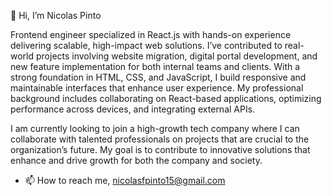 👋 Hi, I’m Nicolas Pinto
  
Frontend engineer specialized in React.js with hands-on experience delivering scalable, high-impact web
solutions. I’ve contributed to real-world projects involving website migration, digital portal development, and
new feature implementation for both internal teams and clients. With a strong foundation in HTML, CSS, and
JavaScript, I build responsive and maintainable interfaces that enhance user experience. My professional
background includes collaborating on React-based applications, optimizing performance across devices, and
integrating external APIs.

I am currently looking to join a high-growth tech company where I can collaborate with talented professionals
on projects that are crucial to the organization’s future. My goal is to contribute to innovative solutions that
enhance and drive growth for both the company and society.
  
- 📫 How to reach me, nicolasfpinto15@gmail.com

<!---
NicoPaint/NicoPaint is a ✨ special ✨ repository because its `README.md` (this file) appears on your GitHub profile.
You can click the Preview link to take a look at your changes.
--->
